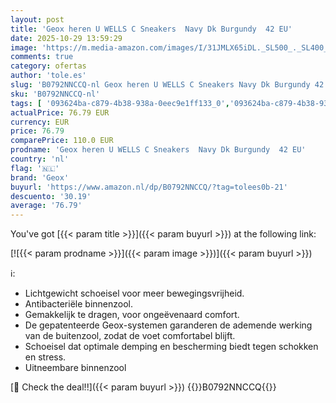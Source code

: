 ```yaml
---
layout: post
title: 'Geox heren U WELLS C Sneakers  Navy Dk Burgundy  42 EU'
date: 2025-10-29 13:59:29
image: 'https://m.media-amazon.com/images/I/31JMLX65iDL._SL500_._SL400_.jpg'
comments: true
category: ofertas
author: 'tole.es'
slug: 'B0792NNCCQ-nl Geox heren U WELLS C Sneakers Navy Dk Burgundy 42 EU'
sku: 'B0792NNCCQ-nl'
tags: [ '093624ba-c879-4b38-938a-0eec9e1ff133_0','093624ba-c879-4b38-938a-0eec9e1ff133_3601','Arborist Merchandising Root','Herenmode','Herenschoenen','Klassieke & modieuze herensneakers','Kleding, schoenen & sieraden','Kleding, schoenen en sieraden','New Arrivals','Self Service','Special Features Stores','geox','🇳🇱', ]
actualPrice: 76.79 EUR
currency: EUR
price: 76.79
comparePrice: 110.0 EUR
prodname: 'Geox heren U WELLS C Sneakers  Navy Dk Burgundy  42 EU'
country: 'nl'
flag: '🇳🇱'
brand: 'Geox'
buyurl: 'https://www.amazon.nl/dp/B0792NNCCQ/?tag=tolees0b-21'
descuento: '30.19'
average: '76.79'
---
```


You've got [{{< param title >}}]({{< param buyurl >}}) at the following link:

[![{{< param prodname >}}]({{< param image >}})]({{< param buyurl >}})

ℹ️:

- Lichtgewicht schoeisel voor meer bewegingsvrijheid.
- Antibacteriële binnenzool.
- Gemakkelijk te dragen, voor ongeëvenaard comfort.
- De gepatenteerde Geox-systemen garanderen de ademende werking van de buitenzool, zodat de voet comfortabel blijft.
- Schoeisel dat optimale demping en bescherming biedt tegen schokken en stress.
- Uitneembare binnenzool

[🛒 Check the deal!!]({{< param buyurl >}})
{{<world>}}B0792NNCCQ{{</world>}}
